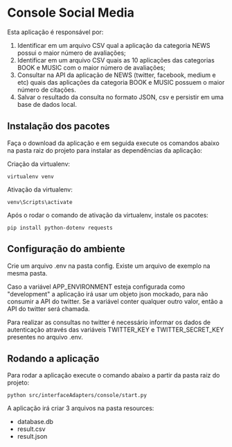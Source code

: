 # Console Social Media

Esta aplicação é responsável por:

1. Identificar em um arquivo CSV qual a aplicação da categoria NEWS possui o maior número de avaliações;
2. Identificar em um arquivo CSV quais as 10 aplicações das categorias BOOK e MUSIC com o maior número de avaliações;
3. Consultar na API da aplicação de NEWS (twitter, facebook, medium e etc) quais das aplicações da categoria BOOK e MUSIC possuem o maior número de citações.
4. Salvar o resultado da consulta no formato JSON, csv e persistir em uma base de dados local.

## Instalação dos pacotes

Faça o download da aplicação e em seguida execute os comandos abaixo na pasta raiz do projeto para instalar as dependências da aplicação:

Criação da virtualenv:

```
virtualenv venv
```

Ativação da virtualenv:

```
venv\Scripts\activate
```

Após o rodar o comando de ativação da virtualenv, instale os pacotes:

```
pip install python-dotenv requests
```

## Configuração do ambiente

Crie um arquivo .env na pasta config. Existe um arquivo de exemplo na mesma pasta.

Caso a variável APP_ENVIRONMENT esteja configurada como "development" a aplicação irá usar um objeto json mockado, para não consumir a API do twitter. Se a variável conter qualquer outro valor, então a API do twitter será chamada.

Para realizar as consultas no twitter é necessário informar os dados de autenticação através das variáveis TWITTER_KEY e TWITTER_SECRET_KEY presentes no arquivo .env.

## Rodando a aplicação

Para rodar a aplicação execute o comando abaixo a partir da pasta raiz do projeto:

```
python src/interfaceAdapters/console/start.py
```

A aplicação irá criar 3 arquivos na pasta resources:

* database.db
* result.csv
* result.json
